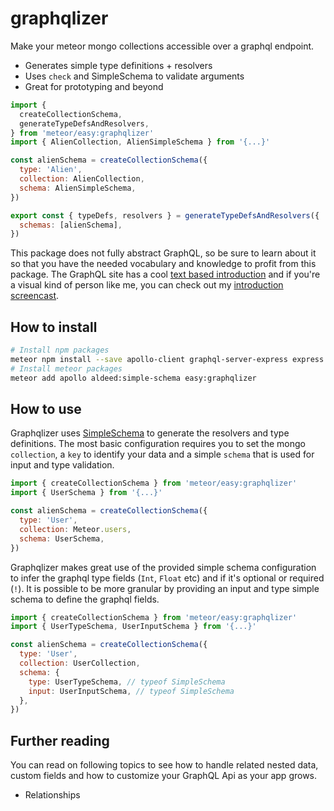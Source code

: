 # graphqlizer 

Make your meteor mongo collections accessible over a graphql endpoint.

* Generates simple type definitions + resolvers
* Uses `check` and SimpleSchema to validate arguments
* Great for prototyping and beyond

```js
import {
  createCollectionSchema,
  generateTypeDefsAndResolvers,
} from 'meteor/easy:graphqlizer'
import { AlienCollection, AlienSimpleSchema } from '{...}'

const alienSchema = createCollectionSchema({ 
  type: 'Alien',
  collection: AlienCollection,
  schema: AlienSimpleSchema,
})

export const { typeDefs, resolvers } = generateTypeDefsAndResolvers({
  schemas: [alienSchema],
})
```

This package does not fully abstract GraphQL, so be sure to learn about it so that you have the needed vocabulary and knowledge to profit from this package. The GraphQL site has a cool [text based introduction](http://graphql.org/learn/) and if you're a visual kind of person like me, you can check out my [introduction screencast](matteos-tech-courses.thinkific.com).

## How to install

```bash
# Install npm packages
meteor npm install --save apollo-client graphql-server-express express graphql graphql-tools body-parser
# Install meteor packages
meteor add apollo aldeed:simple-schema easy:graphqlizer
```

## How to use

Graphqlizer uses [SimpleSchema](https://github.com/aldeed/meteor-simple-schema) to generate the resolvers and type definitions. The most basic configuration requires you to set the mongo `collection`, a `key` to identify your data and a simple `schema` that is used for input and type validation.

```js
import { createCollectionSchema } from 'meteor/easy:graphqlizer'
import { UserSchema } from '{...}'

const alienSchema = createCollectionSchema({ 
  type: 'User',
  collection: Meteor.users,
  schema: UserSchema,
})
```

Graphqlizer makes great use of the provided simple schema configuration to infer the graphql type fields (`Int`, `Float` etc) and if it's optional or required (`!`). It is possible to be more granular by providing an input and type simple schema to define the graphql fields.

```js
import { createCollectionSchema } from 'meteor/easy:graphqlizer'
import { UserTypeSchema, UserInputSchema } from '{...}'

const alienSchema = createCollectionSchema({ 
  type: 'User',
  collection: UserCollection,
  schema: {
    type: UserTypeSchema, // typeof SimpleSchema
    input: UserInputSchema, // typeof SimpleSchema
  },
})
```

## Further reading

You can read on following topics to see how to handle related nested data, custom fields and how to customize your GraphQL Api as your app grows. 

* Relationships

